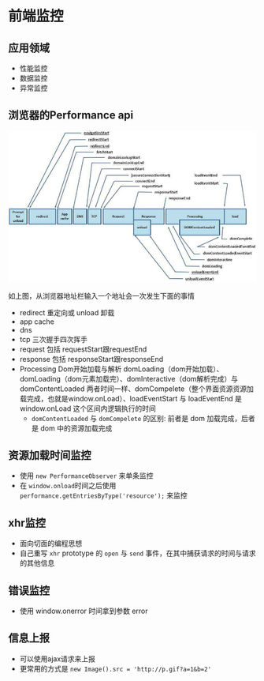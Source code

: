 # 前端监控

## 应用领域
- 性能监控
- 数据监控
- 异常监控

## 浏览器的Performance api
![](./img/performance.jpg)

如上图，从浏览器地址栏输入一个地址会一次发生下面的事情
- redirect 重定向或 unload 卸载
- app cache
- dns
- tcp 三次握手四次挥手
- request 包括 requestStart跟requestEnd
- response 包括 responseStart跟responseEnd
- Processing Dom开始加载与解析 domLoading（dom开始加载）、domLoading（dom元素加载完）、domInteractive（dom解析完成）与 domContentLoaded 两者时间一样、domCompelete（整个界面资源资源加载完成，也就是window.onLoad）、loadEventStart 与 loadEventEnd 是 window.onLoad 这个区间内逻辑执行的时间
  - `domContentLoaded` 与 `domCompelete` 的区别: 前者是 dom 加载完成，后者是 dom 中的资源加载完成

## 资源加载时间监控
- 使用 `new PerformanceObserver` 来单条监控
- 在 `window.onload`时间之后使用 `performance.getEntriesByType('resource');` 来监控

## xhr监控
- 面向切面的编程思想
- 自己重写 `xhr` prototype 的 `open` 与 `send` 事件，在其中捕获请求的时间与请求的其他信息

## 错误监控
- 使用 window.onerror 时间拿到参数 error

## 信息上报
- 可以使用ajax请求来上报
- 更常用的方式是 `new Image().src = 'http://p.gif?a=1&b=2'`
